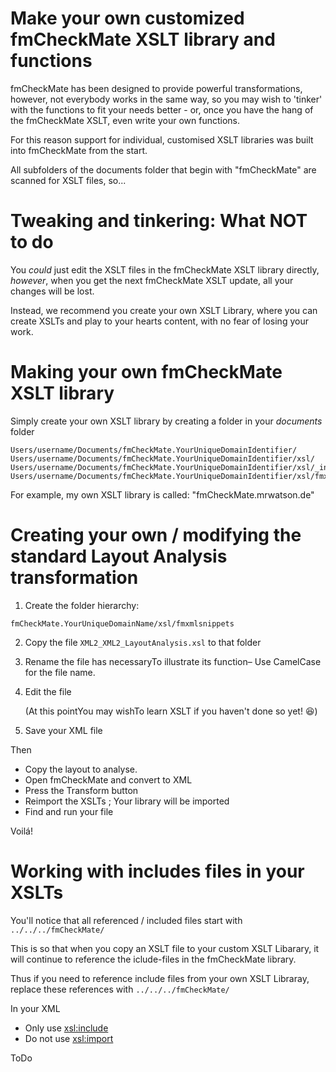 # Make your own customized fmCheckMate XSLT library and functions

fmCheckMate has been designed to provide powerful transformations, however, not everybody works in the same way, so you may wish to 'tinker' with the functions to fit your needs better - or, once you have the hang of the fmCheckMate XSLT, even write your own functions.

For this reason support for individual, customised XSLT libraries was built into fmCheckMate from the start.

All subfolders of the documents folder that begin with "fmCheckMate" are scanned for XSLT files, so...

# Tweaking and tinkering: What NOT to do

You *could* just edit the XSLT files in the fmCheckMate XSLT library directly, _however_, when you get the next fmCheckMate XSLT update, all your changes will be lost.

Instead, we recommend you create your own XSLT Library, where you can create XSLTs and play to your hearts content, with no fear of losing your work.

# Making your own fmCheckMate XSLT library

Simply create your own XSLT library by creating a folder in your *documents* folder

	Users/username/Documents/fmCheckMate.YourUniqueDomainIdentifier/
	Users/username/Documents/fmCheckMate.YourUniqueDomainIdentifier/xsl/
	Users/username/Documents/fmCheckMate.YourUniqueDomainIdentifier/xsl/_inc
	Users/username/Documents/fmCheckMate.YourUniqueDomainIdentifier/xsl/fmxmlsnippet

For example, my own XSLT library is called: "fmCheckMate.mrwatson.de"

# Creating your own / modifying the standard Layout Analysis transformation

1. Create the folder hierarchy:

`fmCheckMate.YourUniqueDomainName/xsl/fmxmlsnippets`

2. Copy the file `XML2_XML2_LayoutAnalysis.xsl` to that folder
3. Rename the file has necessaryTo illustrate its function– Use CamelCase for the file name.
4. Edit the file
   
   (At this pointYou may wishTo learn XSLT if you haven't done so yet! 😆)

6. Save your XML file

Then 
- Copy the layout to analyse.
- Open fmCheckMate and convert to XML
- Press the Transform button
- Reimport the XSLTs ; Your library will be imported
- Find and run your file

Voilá!

# Working with includes files in your XSLTs

You'll notice that all referenced / included files start with `../../../fmCheckMate/`

This is so that when you copy an XSLT file to your custom XSLT Libarary, it will continue to reference the iclude-files in the fmCheckMate library.

Thus if you need to reference include files from your own XSLT Libraray, replace these references with `../../../fmCheckMate/`

In your XML

- Only use <xsl:include>
- Do not use <xsl:import>

ToDo
